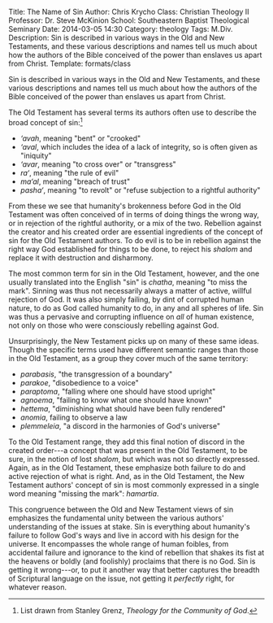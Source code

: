 Title: The Name of Sin
Author: Chris Krycho
Class: Christian Theology II
Professor: Dr. Steve McKinion
School: Southeastern Baptist Theological Seminary
Date: 2014-03-05 14:30
Category: theology
Tags: M.&hairsp;Div.
Description: Sin is described in various ways in the Old and New Testaments, and these various descriptions and names tell us much about how the authors of the Bible conceived of the power than enslaves us apart from Christ.
Template: formats/class

Sin is described in various ways in the Old and New Testaments, and these various
descriptions and names tell us much about how the authors of the Bible
conceived of the power than enslaves us apart from Christ.

The Old Testament has several terms its authors often use to describe the broad
concept of sin:[^1]

[^1]: List drawn from Stanley Grenz, _Theology for the Community of God_.

- *&lsquo;avah*, meaning "bent" or "crooked"
- *&lsquo;aval*, which includes the idea of a lack of integrity, so is often
  given as "iniquity"
- *&lsquo;avar*, meaning "to cross over" or "transgress"
- *ra&lsquo;*, meaning "the rule of evil"
- *ma&lsquo;al*, meaning "breach of trust"
- *pasha&lsquo;*, meaning "to revolt" or "refuse subjection to a rightful
  authority"

From these we see that humanity's brokenness before God in the Old Testament was
often conceived of in terms of doing things the wrong way, or in rejection of
the rightful authority, or a mix of the two. Rebellion against the creator and
his created order are essential ingredients of the concept of sin for the Old
Testament authors. To do evil is to be in rebellion against the right way God
established for things to be done, to reject his *shalom* and replace it with
destruction and disharmony.

The most common term for sin in the Old Testament, however, and the one usually
translated into the English "sin" is *chatha*, meaning "to miss the mark".
Sinning was thus not necessarily always a matter of active, willful rejection
of God. It was also simply failing, by dint of corrupted human nature, to do as
God called humanity to do, in any and all spheres of life. Sin was thus a
pervasive and corrupting influence on *all* of human existence, not only on
those who were consciously rebelling against God.

Unsurprisingly, the New Testament picks up on many of these same ideas. Though
the specific terms used have different semantic ranges than those in the Old
Testament, as a group they cover much of the same territory:

- *parabasis*, "the transgression of a boundary"
- *parakoe*, "disobedience to a voice"
- *paraptoma*, "falling where one should have stood upright"
- *agnoema*, "failing to know what one should have known"
- *hettema*, "diminishing what should have been fully rendered"
- *anomia*, failing to observe a law
- *plemmeleia*, "a discord in the harmonies of God's universe"

To the Old Testament range, they add this final notion of discord in the created
order---a concept that was present in the Old Testament, to be sure, in the
notion of lost *shalom*, but which was not so directly expressed. Again, as in
the Old Testament, these emphasize both failure to do and active rejection of
what is right. And, as in the Old Testament, the New Testament authors' concept
of sin is most commonly expressed in a single word meaning "missing the mark":
*hamartia*.

This congruence between the Old and New Testament views of sin emphasizes the
fundamental unity between the various authors' understanding of the issues at
stake. Sin is everything about humanity's failure to follow God's ways and live
in accord with his design for the universe. It encompasses the whole range of
human foibles, from  accidental failure and ignorance to the kind of rebellion
that shakes its fist at the heavens or boldly (and foolishly) proclaims that
there is no God. Sin is getting it wrong---or, to put it another way that
better captures the breadth of Scriptural language on the issue, not getting it
*perfectly* right, for whatever reason.